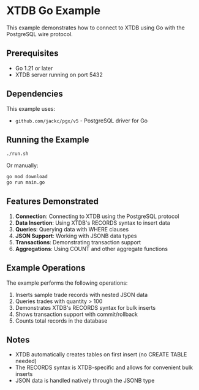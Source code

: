 # XTDB Go Example

This example demonstrates how to connect to XTDB using Go with the PostgreSQL wire protocol.

## Prerequisites

- Go 1.21 or later
- XTDB server running on port 5432

## Dependencies

This example uses:
- `github.com/jackc/pgx/v5` - PostgreSQL driver for Go

## Running the Example

```bash
./run.sh
```

Or manually:

```bash
go mod download
go run main.go
```

## Features Demonstrated

1. **Connection**: Connecting to XTDB using the PostgreSQL protocol
2. **Data Insertion**: Using XTDB's RECORDS syntax to insert data
3. **Queries**: Querying data with WHERE clauses
4. **JSON Support**: Working with JSONB data types
5. **Transactions**: Demonstrating transaction support
6. **Aggregations**: Using COUNT and other aggregate functions

## Example Operations

The example performs the following operations:

1. Inserts sample trade records with nested JSON data
2. Queries trades with quantity > 100
3. Demonstrates XTDB's RECORDS syntax for bulk inserts
4. Shows transaction support with commit/rollback
5. Counts total records in the database

## Notes

- XTDB automatically creates tables on first insert (no CREATE TABLE needed)
- The RECORDS syntax is XTDB-specific and allows for convenient bulk inserts
- JSON data is handled natively through the JSONB type